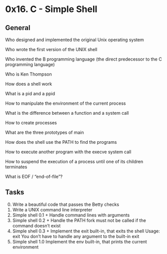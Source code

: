 # 0x16. C - Simple Shell
## General

Who designed and implemented the original Unix operating system

Who wrote the first version of the UNIX shell

Who invented the B programming language (the direct predecessor to the C programming language)

Who is Ken Thompson

How does a shell work

What is a pid and a ppid

How to manipulate the environment of the current process

What is the difference between a function and a system call

How to create processes

What are the three prototypes of main

How does the shell use the PATH to find the programs

How to execute another program with the execve system call

How to suspend the execution of a process until one of its children terminates

What is EOF / “end-of-file”?

## Tasks
0. Write a beautiful code that passes the Betty checks
1. Write a UNIX command line interpreter
2. Simple shell 0.1 +
   Handle command lines with arguments
3. Simple shell 0.2 +
   Handle the PATH
   fork must not be called if the command doesn’t exist
4. Simple shell 0.3 +
   Implement the exit built-in, that exits the shell
   Usage: exit
   You don’t have to handle any argument to the built-in exit
5. Simple shell 1.0
   Implement the env built-in, that prints the current environment

